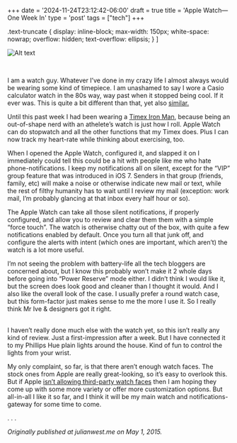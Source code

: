 +++
date = '2024-11-24T23:12:42-06:00'
draft = true
title = 'Apple Watch—One Week In'
type = 'post'
tags = ["tech"]
+++

.text-truncate {
  display: inline-block;
  max-width: 150px;
  white-space: nowrap;
  overflow: hidden;
  text-overflow: ellipsis;
}
]<div>
  <img src="https://julianwest.me/Blog/posts/Apple-Watch-One-week-in/apple-watch.jpeg" alt="Alt text">
</div><br />

I am a watch guy. Whatever I’ve done in my crazy life I almost always would be wearing some kind of timepiece. I am unashamed to say I wore a Casio calculator watch in the 80s way, way past when it stopped being cool. If it ever was. This is quite a bit different than that, yet also <a href="http://www.noodlewerk.com/blog/calculator-apple-watch-tutorial/">similar.</a><br />

Until this past week I had been wearing a <a href="http://www.watch-id.com/sightings/timex-ironman-dual-tech-will-ferrell-stranger-fiction">Timex Iron Man</a>, because being an out-of-shape nerd with an athelete’s watch is just how I roll. Apple Watch can do stopwatch and all the other functions that my Timex does. Plus I can now track my heart-rate while thinking about exercising, too.<br />

When I opened the Apple Watch, configured it, and slapped it on I immediately could tell this could be a hit with people like me who hate phone-notifications. I keep my notifications all on silent, except for the “VIP” group feature that was introduced in iOS 7. Senders in that group (friends, family, etc) will make a noise or otherwise indicate new mail or text, while the rest of filthy humanity has to wait until I review my mail (exception: work mail, I’m probably glancing at that inbox every half hour or so).<br />

The Apple Watch can take all those silent notifications, if properly configured, and allow you to review and clear them them with a simple “force touch”. The watch is otherwise chatty out of the box, with quite a few notifications enabled by default. Once you turn all that junk off, and configure the alerts with intent (which ones are important, which aren’t) the watch is a lot more useful.<br />

I’m not seeing the problem with battery-life all the tech bloggers are concerned about, but I know this probably won’t make it 2 whole days before going into “Power Reserve” mode either. I didn’t think I would like it, but the screen does look good and cleaner than I thought it would. And I also like the overall look of the case. I usually prefer a round watch case, but this form-factor just makes sense to me the more I use it. So I really think Mr Ive & designers got it right.<br /> <br />

I haven’t really done much else with the watch yet, so this isn’t really any kind of review. Just a first-impression after a week. But I have connected it to my Phillips Hue plain lights around the house. Kind of fun to control the lights from your wrist.<br />

My only complaint, so far, is that there aren’t enough watch faces. The stock ones from Apple are really great-looking, so it’s easy to overlook this. But if Apple <a href="http://daringfireball.net/2015/04/custom_watch_faces">isn’t allowing third-party watch faces</a> then I am hoping they come up with some more variety or offer more customization options. But all-in-all I like it so far, and I think it will be my main watch and notifications-gateway for some time to come.<br />

<span class="text-truncate" style="max-width: 15px;">
    .   .   .
</span>

<i>Originally published at julianwest.me on May 1, 2015.</i>
